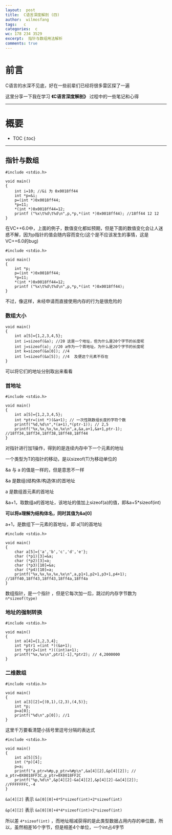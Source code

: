 ```yaml
---
layout:  post
title:  C语言深度解剖 (四)
author:  wilmosfang
tags:   c 
categories:  c
wc: 178 234 3529
excerpt:  指针与数组用法解析
comments: true
---
```



# 前言


C语言的水深不见底，好在一些前辈们已经将很多雷区探了一遍

这里分享一下我在学习 **《C语言深度解剖》** 过程中的一些笔记和心得


---

# 概要

* TOC
{:toc}

---

## 指针与数组


~~~
#include <stdio.h> 

void main()
{
	int i=10; //&i 为 0x0018ff44
	int *p=&i;
	p=(int *)0x0018ff44;
	*p=11; 
	*(int *)0x0018ff44=12;
	printf ("%x\t%d\t%d\n",p,*p,*(int *)0x0018ff44); //18ff44 12 12
}
~~~

在VC++6.0中，上面的例子，数值变化都如预期，但是下面的数值变化会让人迷惑不解，因为p指针的值会随内容而变化(这个是不应该发生的事情，这是VC++6.0的bug)

~~~
#include <stdio.h> 

void main()
{
	int *p;
	p=(int *)0x0018ff44;
	*p=11; 
	*(int *)0x0018ff44=12;
	printf ("%x\t%d\t%d\n",p,*p,*(int *)0x0018ff44); 
}
~~~

不过，像这样，未经申请而直接使用内存的行为是很危险的

### 数组大小

~~~
void main()
{
	int a[5]={1,2,3,4,5};
	int i=sizeof(&a); //20 这是一个地址，但为什么是20个字节的长度呢
	int j=sizeof(a); //20 a作为一个首地址，为什么是20个字节的长度呢
	int k=sizeof(&a[0]); //4
	int l=sizeof(&a[5]); //4  及便这个元素不存在
}
~~~

可以将它们的地址分别取出来看看


### 首地址

~~~
#include <stdio.h> 

void main()
{
	int a[5]={1,2,3,4,5};
	int *ptr=(int *)(&a+1); // 一次性跳数组长度的字符个数
	printf("%d,%d\n",*(a+1),*(ptr-1)); // 2,5 
	printf("%x,%x,%x,%x,%x\n",a,&a,a+1,&a+1,ptr-1); //18ff34,18ff34,18ff38,18ff48,18ff44
}
~~~

对指针进行加1操作，得到的是连续内存中下一个元素的地址

一个类型为T的指针的移动，是以sizeof(T)为移动单位的

&a 与 a 的值是一样的，但是意思不一样

&a 是数组(结构体/构造体)的首地址

a 是数组首元素的首地址

&a+1，取数组a的首地址，该地址的值加上sizeof(a)的值，即&a+5*sizeof(int)

**可以将a理解为结构体名，同时其值为&a[0]**

a+1，是数组下一元素的首地址，即 a[1]的首地址


~~~
#include <stdio.h> 

void main()
{
	char a[5]={'a','b','c','d','e'};
	char (*p1)[3]=&a;
	char (*p2)[3]=a;
	char (*p3)[10]=&a;
	char (*p4)[10]=a;
	printf("%x,%x,%x,%x,%x\n",a,p1+1,p2+1,p3+1,p4+1); //18ff40,18ff43,18ff43,18ff4a,18ff4a
}
~~~

数组指针，是一个指针 ，但是它每次加一后，跳过的内存字节数为 `n*sizeof(type)`


### 地址的强制转换

~~~
#include <stdio.h> 

void main()
{
	int a[4]={1,2,3,4};
	int *ptr1 =(int *)(&a+1);
	int *ptr2=(int *)((int)a+1);
	printf("%x,%x\n",ptr1[-1],*ptr2); // 4,2000000
}
~~~


### 二维数组

~~~
#include <stdio.h> 

void main()
{
	int a[3][2]={(0,1),(2,3),(4,5)};
	int *p;
	p=a[0];
	printf("%d\n",p[0]); //1
}
~~~

这里千万要看清楚小括号里逗号分隔的表达式


~~~
#include <stdio.h> 

void main()
{
	int a[5][5];
	int (*p)[4];
	p=a;
	printf("a_ptr=%#p,p_ptr=%#p\n",&a[4][2],&p[4][2]); // a_ptr=0X0018FF3C,p_ptr=0X0018FF2C
	printf("%p,%d\n",&p[4][2]-&a[4][2],&p[4][2]-&a[4][2]); //FFFFFFFC,-4
}
~~~

`&a[4][2]` 表示 `&a[0][0]+4*5*sizeof(int)+2*sizeof(int)`

`&p[4][2]` 表示 `&a[0][0]+4*4*sizeof(int)+2*sizeof(int)`

所以差 `4*sizeof(int)` ，而地址相减获得的是此类型数据占用内存的单位数，所以，虽然相差16个字节，但是相差4个单位，一个int占4字节

